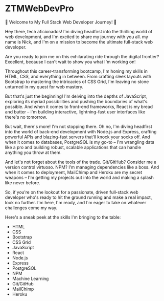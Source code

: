 # ZTMWebDevPro
🚀 Welcome to My Full Stack Web Developer Journey! 🚀

Hey there, tech aficionados! I'm diving headfirst into the thrilling world of web development, and I'm excited to share my journey with you all. my name is Nick, and I'm on a mission to become the ultimate full-stack web developer.

Are you ready to join me on this exhilarating ride through the digital frontier? Excellent, because I can't wait to show you what I'm working on!

Throughout this career-transforming bootcamp, I'm honing my skills in HTML, CSS, and everything in between. From crafting sleek layouts with Bootstrap to mastering the intricacies of CSS Grid, I'm leaving no stone unturned in my quest for web mastery.

But that's just the beginning! I'm delving into the depths of JavaScript, exploring its myriad possibilities and pushing the boundaries of what's possible. And when it comes to front-end frameworks, React is my bread and butter – I'm building interactive, lightning-fast user interfaces like there's no tomorrow.

But wait, there's more! I'm not stopping there. Oh no, I'm diving headfirst into the world of back-end development with Node.js and Express, crafting powerful APIs and blazing-fast servers that'll knock your socks off. And when it comes to databases, PostgreSQL is my go-to – I'm wrangling data like a pro and building robust, scalable applications that can handle anything you throw at them.

And let's not forget about the tools of the trade. Git/GitHub? Consider me a version control virtuoso. NPM? I'm managing dependencies like a boss. And when it comes to deployment, MailChimp and Heroku are my secret weapons – I'm getting my projects out into the world and making a splash like never before.

So, if you're on the lookout for a passionate, driven full-stack web developer who's ready to hit the ground running and make a real impact, look no further. I'm here, I'm ready, and I'm eager to take on whatever challenges come my way.

Here's a sneak peek at the skills I'm bringing to the table:

- HTML
- CSS
- Bootstrap
- CSS Grid
- JavaScript
- React
- Node.js
- Express
- PostgreSQL
- NPM
- Machine Learning
- Git/GitHub
- MailChimp
- Heroku
